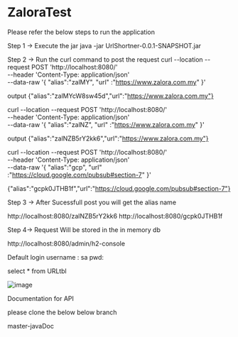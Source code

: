# ZaloraTest

Please refer the below steps to run the application

Step 1 -> Execute the jar 
java -jar UrlShortner-0.0.1-SNAPSHOT.jar

Step 2 -> Run the curl command to post the request
curl --location --request POST 'http://localhost:8080/' \
--header 'Content-Type: application/json' \
--data-raw '{
    "alias":"zalMY",
    "url" :"https://www.zalora.com.my"
}'

output
{"alias":"zalMYcW8sw45d","url":"https://www.zalora.com.my"}



curl --location --request POST 'http://localhost:8080/' \
--header 'Content-Type: application/json' \
--data-raw '{
    "alias":"zalNZ",
    "url" :"https://www.zalora.com.my"
}'

output
{"alias":"zalNZB5rY2kk6","url":"https://www.zalora.com.my"}


curl --location --request POST 'http://localhost:8080/' \
--header 'Content-Type: application/json' \
--data-raw '{
    "alias":"gcp",
    "url" :"https://cloud.google.com/pubsub#section-7"
}'

{"alias":"gcpk0JTHB1f","url":"https://cloud.google.com/pubsub#section-7"}


Step 3 -> After Sucessfull post you will get the alias name

http://localhost:8080/zalNZB5rY2kk6
http://localhost:8080/gcpk0JTHB1f


Step 4-> Request Will be stored in the in memory db

http://localhost:8080/admin/h2-console

Default login 
username : sa
pwd:

select * from URLtbl

![image](https://user-images.githubusercontent.com/29682980/148693645-a7430ef2-cabb-42a8-87a3-2103ad5fdef6.png)




Documentation for API

please clone the below below branch

master-javaDoc






